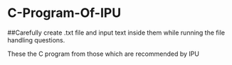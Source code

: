 # C-Program-Of-IPU

##Carefully create .txt file and input text inside them while running the file handling questions.

These the C program from those which are recommended by IPU
